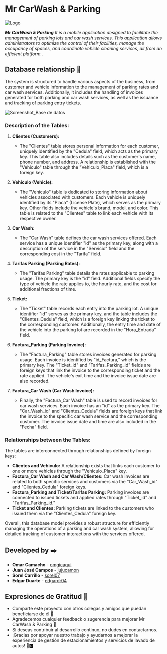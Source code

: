 # Mr CarWash & Parking

![Logo](https://github.com/user-attachments/assets/c7ccd829-0e98-4c36-9944-556a00669ab0)

_**Mr CarWash & Parking** It is a mobile application designed to facilitate the management of parking lots and car wash services. This application allows administrators to optimize the control of their facilities, manage the occupancy of spaces, and coordinate vehicle cleaning services, all from an efficient platform.._

## Database relationship 🔩

The system is structured to handle various aspects of the business, from customer and vehicle information to the management of parking rates and car wash services. Additionally, it includes the handling of invoices generated for both parking and car wash services, as well as the issuance and tracking of parking entry tickets.

![Screenshot_Base de datos](https://github.com/user-attachments/assets/f2ffc5c1-b01c-417f-a782-ef34d5e66f86)

### Description of the Tables:

1. **Clientes (Customers):**
   - The "Clientes" table stores personal information for each customer, uniquely identified by the "Cedula" field, which acts as the primary key. This table also includes details such as the customer's name, phone number, and address. A relationship is established with the "Vehiculo" table through the "Vehiculo_Placa" field, which is a foreign key.

2. **Vehiculo (Vehicle):**
   - The "Vehiculo" table is dedicated to storing information about vehicles associated with customers. Each vehicle is uniquely identified by its "Placa" (License Plate), which serves as the primary key. Other fields include the vehicle's brand, model, and color. This table is related to the "Clientes" table to link each vehicle with its respective owner.

3. **Car Wash:**
   - The "Car Wash" table defines the car wash services offered. Each service has a unique identifier "id" as the primary key, along with a description of the service in the "Servicio" field and the corresponding cost in the "Tarifa" field.

4. **Tarifas Parking (Parking Rates):**
   - The "Tarifas Parking" table details the rates applicable to parking usage. The primary key is the "id" field. Additional fields specify the type of vehicle the rate applies to, the hourly rate, and the cost for additional fractions of time.

5. **Ticket:**
   - The "Ticket" table records each entry into the parking lot. A unique identifier "id" serves as the primary key, and the table includes the "Clientes_Cedula" field, which is a foreign key linking the ticket to the corresponding customer. Additionally, the entry time and date of the vehicle into the parking lot are recorded in the "Hora_Entrada" field.

6. **Factura_Parking (Parking Invoice):**
   - The "Factura_Parking" table stores invoices generated for parking usage. Each invoice is identified by "id_Factura," which is the primary key. The "Ticket_id" and "Tarifas_Parking_id" fields are foreign keys that link the invoice to the corresponding ticket and the rate applied. The vehicle's exit time and the invoice issue date are also recorded.

7. **Factura_Car Wash (Car Wash Invoice):**
   - Finally, the "Factura_Car Wash" table is used to record invoices for car wash services. Each invoice has an "id" as the primary key. The "Car_Wash_id" and "Clientes_Cedula" fields are foreign keys that link the invoice to the specific car wash service and the corresponding customer. The invoice issue date and time are also included in the "Fecha" field.

### Relationships between the Tables:

The tables are interconnected through relationships defined by foreign keys:
- **Clientes and Vehiculo:** A relationship exists that links each customer to one or more vehicles through the "Vehiculo_Placa" key.
- **Factura_Car Wash and Car Wash/Clientes:** Car wash invoices are related to both specific services and customers via the "Car_Wash_id" and "Clientes_Cedula" foreign keys.
- **Factura_Parking and Ticket/Tarifas Parking:** Parking invoices are connected to issued tickets and applied rates through "Ticket_id" and "Tarifas_Parking_id."
- **Ticket and Clientes:** Parking tickets are linked to the customers who issued them via the "Clientes_Cedula" foreign key.

Overall, this database model provides a robust structure for efficiently managing the operations of a parking and car wash system, allowing for detailed tracking of customer interactions with the services offered.


## Developed by ✒️

* **Omar Camacho** - [omgicaqui](https://github.com/omgicaqui)
* **Juan José Campos** - [jujucamon](https://github.com/jujocamon)
* **Sorel Carrillo** - [sorel07](https://github.com/sorel07)
* **Edgar Duarte** - [edgardr04](https://github.com/edgardr04)



## Expresiones de Gratitud 🎁

* Comparte este proyecto con otros colegas y amigos que puedan beneficiarse de él 📢
* Agradecemos cualquier feedback o sugerencia para mejorar Mr CarWash & Parking 🙌
* Si deseas contribuir al desarrollo continuo, no dudes en contactarnos.
* ¡Gracias por apoyar nuestro trabajo y ayudarnos a mejorar la experiencia de gestión de estacionamientos y servicios de lavado de autos! 🚗🅿️
